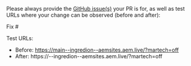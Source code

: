 Please always provide the [GitHub issue(s)](../issues) your PR is for, as well as test URLs where your change can be observed (before and after):

Fix #<gh-issue-id>

Test URLs:
- Before: https://main--ingredion--aemsites.aem.live/?martech=off
- After: https://<branch>--ingredion--aemsites.aem.live/?martech=off
